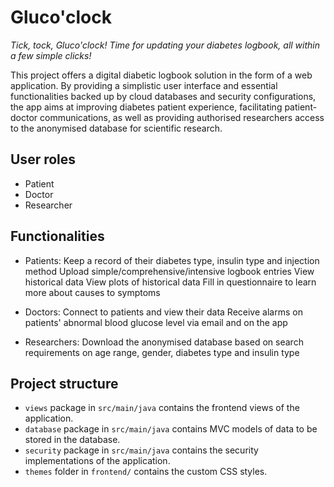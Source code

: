 # Gluco'clock
_Tick, tock, Gluco'clock! Time for updating your diabetes logbook, all within a few simple clicks!_ 

This project offers a digital diabetic logbook solution in the form of a web application. By providing a simplistic user interface and essential functionalities backed up by cloud databases and security configurations, the app aims at improving diabetes patient experience, facilitating patient-doctor communications, as well as providing authorised researchers access to the anonymised database for scientific research.

## User roles
- Patient
- Doctor
- Researcher

## Functionalities
- Patients:
  Keep a record of their diabetes type, insulin type and injection method
  Upload simple/comprehensive/intensive logbook entries
  View historical data
  View plots of historical data
  Fill in questionnaire to learn more about causes to symptoms
  
- Doctors:
  Connect to patients and view their data
  Receive alarms on patients' abnormal blood glucose level via email and on the app
  
- Researchers:
  Download the anonymised database based on search requirements on age range, gender, diabetes type and insulin type
  
## Project structure
- `views` package in `src/main/java` contains the frontend views of the application.
- `database` package in `src/main/java` contains MVC models of data to be stored in the database.
- `security` package in `src/main/java` contains the security implementations of the application.
- `themes` folder in `frontend/` contains the custom CSS styles.
